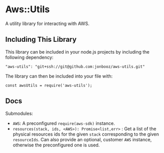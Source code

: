 # Aws::Utils

A utility library for interacting with AWS.

## Including This Library

This library can be included in your node.js projects by including the following dependency:

    "aws-utils": "git+ssh://git@github.com:jonbooz/aws-utils.git"

The library can then be included into your file with:

    const awsUtils = require('aws-utils');

## Docs

Submodules:

* `AWS`: A preconfigured `require(aws-sdk)` instance.
* `resources(stack, ids, <AWS>): Promise<list,err>` : Get a list of the physical resources ids for the given `stack` corresponding to the given `resourceIds`. Can also provide an optional, customer `AWS` instance, otherwise the preconfigured one is used.
